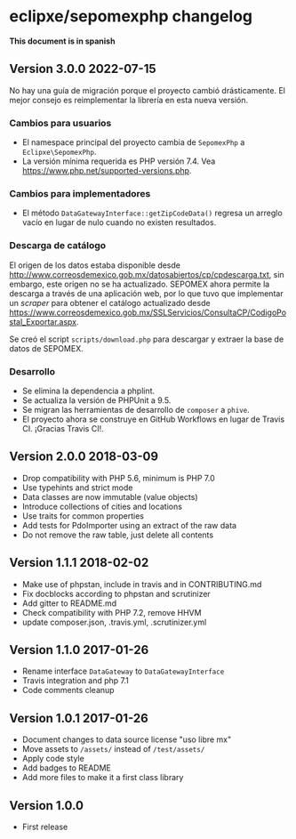 # eclipxe/sepomexphp changelog

**This document is in spanish**

## Version 3.0.0 2022-07-15

No hay una guía de migración porque el proyecto cambió drásticamente.
El mejor consejo es reimplementar la librería en esta nueva versión.

### Cambios para usuarios

- El namespace principal del proyecto cambia de `SepomexPhp` a `Eclipxe\SepomexPhp`.
- La versión mínima requerida es PHP versión 7.4. Vea <https://www.php.net/supported-versions.php>.

### Cambios para implementadores

- El método `DataGatewayInterface::getZipCodeData()` regresa un arreglo vacío en lugar de nulo cuando no existen resultados.

### Descarga de catálogo

El origen de los datos estaba disponible desde <http://www.correosdemexico.gob.mx/datosabiertos/cp/cpdescarga.txt>,
sin embargo, este origen no se ha actualizado. SEPOMEX ahora permite la descarga a través de una aplicación web,
por lo que tuvo que implementar un *scraper* para obtener el catálogo actualizado desde
<https://www.correosdemexico.gob.mx/SSLServicios/ConsultaCP/CodigoPostal_Exportar.aspx>.

Se creó el script `scripts/download.php` para descargar y extraer la base de datos de SEPOMEX.

### Desarrollo

- Se elimina la dependencia a phplint.
- Se actualiza la versión de PHPUnit a 9.5.
- Se migran las herramientas de desarrollo de `composer` a `phive`.
- El proyecto ahora se construye en GitHub Workflows en lugar de Travis CI. ¡Gracias Travis CI!.

## Version 2.0.0 2018-03-09

- Drop compatibility with PHP 5.6, minimum is PHP 7.0
- Use typehints and strict mode
- Data classes are now immutable (value objects)
- Introduce collections of cities and locations
- Use traits for common properties
- Add tests for PdoImporter using an extract of the raw data
- Do not remove the raw table, just delete all contents

## Version 1.1.1 2018-02-02

- Make use of phpstan, include in travis and in CONTRIBUTING.md
- Fix docblocks according to phpstan and scrutinizer
- Add gitter to README.md
- Check compatibility with PHP 7.2, remove HHVM
- update composer.json, .travis.yml, .scrutinizer.yml

## Version 1.1.0 2017-01-26

- Rename interface `DataGateway` to `DataGatewayInterface`
- Travis integration and php 7.1
- Code comments cleanup

## Version 1.0.1 2017-01-26

- Document changes to data source license "uso libre mx"
- Move assets to `/assets/` instead of `/test/assets/`
- Apply code style
- Add badges to README
- Add more files to make it a first class library

## Version 1.0.0

- First release
